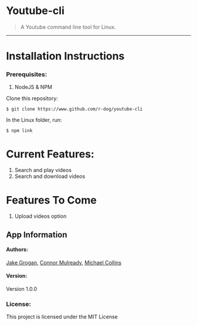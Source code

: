 # Youtube-cli
> A Youtube command line tool for Linux.

---

# Installation Instructions

### Prerequisites:
1. NodeJS & NPM

Clone this repository:
```
$ git clone https://www.github.com/r-dog/youtube-cli
```

In the Linux folder, run:
```
$ npm link
```

# Current Features:
 1. Search and play videos
 2. Search and download videos

# Features To Come

1. Upload videos option


## App Information
#### Authors:
[Jake Grogan](https://www.github.com/r-dog),
[Connor Mulready](https://www.github.com/mulreac),
[Michael Collins](https://www.github.com/collins-m)

#### Version:
Version 1.0.0

### License:
This project is licensed under the MIT License
